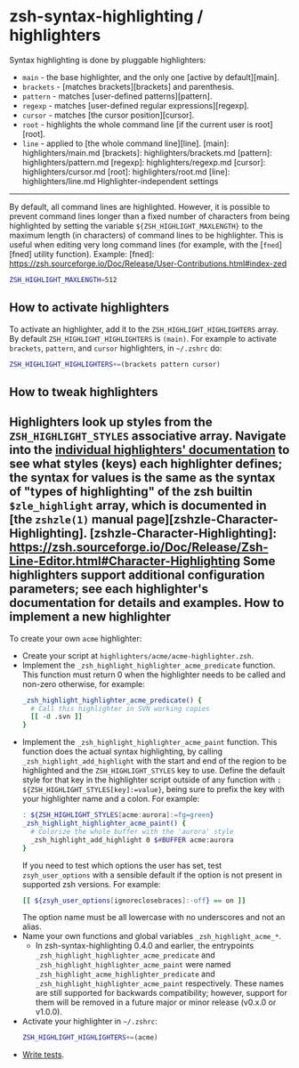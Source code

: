 zsh-syntax-highlighting / highlighters
======================================
Syntax highlighting is done by pluggable highlighters:
* `main` - the base highlighter, and the only one [active by default][main].
* `brackets` - [matches brackets][brackets] and parenthesis.
* `pattern` - matches [user-defined patterns][pattern].
* `regexp` - matches [user-defined regular expressions][regexp].
* `cursor` - matches [the cursor position][cursor].
* `root` - highlights the whole command line [if the current user is root][root].
* `line` - applied to [the whole command line][line].
[main]: highlighters/main.md
[brackets]: highlighters/brackets.md
[pattern]: highlighters/pattern.md
[regexp]: highlighters/regexp.md
[cursor]: highlighters/cursor.md
[root]: highlighters/root.md
[line]: highlighters/line.md
Highlighter-independent settings
--------------------------------
By default, all command lines are highlighted.  However, it is possible to
prevent command lines longer than a fixed number of characters from being
highlighted by setting the variable `${ZSH_HIGHLIGHT_MAXLENGTH}` to the maximum
length (in characters) of command lines to be highlighter.  This is useful when
editing very long command lines (for example, with the [`fned`][fned] utility
function).  Example:
[fned]: https://zsh.sourceforge.io/Doc/Release/User-Contributions.html#index-zed
```zsh
ZSH_HIGHLIGHT_MAXLENGTH=512
```
How to activate highlighters
----------------------------
To activate an highlighter, add it to the `ZSH_HIGHLIGHT_HIGHLIGHTERS` array.
By default `ZSH_HIGHLIGHT_HIGHLIGHTERS` is `(main)`. For example to activate
`brackets`, `pattern`, and `cursor` highlighters, in `~/.zshrc` do:
```zsh
ZSH_HIGHLIGHT_HIGHLIGHTERS+=(brackets pattern cursor)
```
How to tweak highlighters
-------------------------
Highlighters look up styles from the `ZSH_HIGHLIGHT_STYLES` associative array.
Navigate into the [individual highlighters' documentation](highlighters/) to
see what styles (keys) each highlighter defines; the syntax for values is the
same as the syntax of "types of highlighting" of the zsh builtin
`$zle_highlight` array, which is documented in [the `zshzle(1)` manual
page][zshzle-Character-Highlighting].
[zshzle-Character-Highlighting]: https://zsh.sourceforge.io/Doc/Release/Zsh-Line-Editor.html#Character-Highlighting
Some highlighters support additional configuration parameters; see each
highlighter's documentation for details and examples.
How to implement a new highlighter
----------------------------------
To create your own `acme` highlighter:
* Create your script at
    `highlighters/acme/acme-highlighter.zsh`.
* Implement the `_zsh_highlight_highlighter_acme_predicate` function.
  This function must return 0 when the highlighter needs to be called and
  non-zero otherwise, for example:
    ```zsh
    _zsh_highlight_highlighter_acme_predicate() {
      # Call this highlighter in SVN working copies
      [[ -d .svn ]]
    }
    ```
* Implement the `_zsh_highlight_highlighter_acme_paint` function.
  This function does the actual syntax highlighting, by calling
  `_zsh_highlight_add_highlight` with the start and end of the region to
  be highlighted and the `ZSH_HIGHLIGHT_STYLES` key to use. Define the default
  style for that key in the highlighter script outside of any function with
  `: ${ZSH_HIGHLIGHT_STYLES[key]:=value}`, being sure to prefix
  the key with your highlighter name and a colon. For example:
    ```zsh
    : ${ZSH_HIGHLIGHT_STYLES[acme:aurora]:=fg=green}
    _zsh_highlight_highlighter_acme_paint() {
      # Colorize the whole buffer with the 'aurora' style
      _zsh_highlight_add_highlight 0 $#BUFFER acme:aurora
    }
    ```
  If you need to test which options the user has set, test `zsyh_user_options`
  with a sensible default if the option is not present in supported zsh
  versions. For example:
    ```zsh
    [[ ${zsyh_user_options[ignoreclosebraces]:-off} == on ]]
    ```
  The option name must be all lowercase with no underscores and not an alias.
* Name your own functions and global variables `_zsh_highlight_acme_*`.
  * In zsh-syntax-highlighting 0.4.0 and earlier, the entrypoints
        `_zsh_highlight_highlighter_acme_predicate` and
        `_zsh_highlight_highlighter_acme_paint`
        were named
        `_zsh_highlight_acme_highlighter_predicate` and
        `_zsh_highlight_highlighter_acme_paint` respectively.
        These names are still supported for backwards compatibility;
        however, support for them will be removed in a future major or minor release (v0.x.0 or v1.0.0).
* Activate your highlighter in `~/.zshrc`:
    ```zsh
    ZSH_HIGHLIGHT_HIGHLIGHTERS+=(acme)
    ```
* [Write tests](../tests/README.md).
